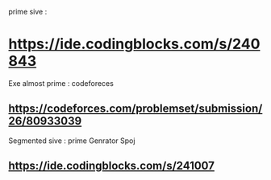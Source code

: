 
prime sive :

# https://ide.codingblocks.com/s/240843

Exe almost prime :
codeforeces
## https://codeforces.com/problemset/submission/26/80933039

Segmented sive :
prime Genrator Spoj
## https://ide.codingblocks.com/s/241007

